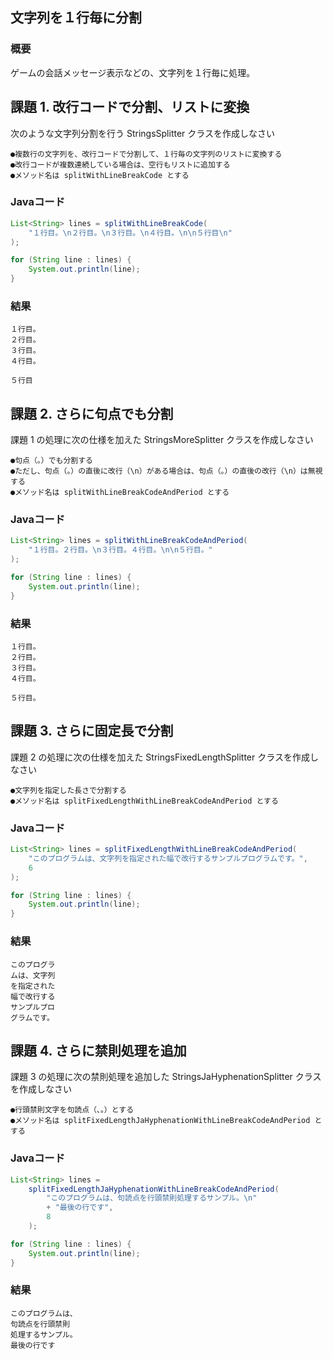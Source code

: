 ## 文字列を１行毎に分割

### 概要
ゲームの会話メッセージ表示などの、文字列を１行毎に処理。

## 課題 1. 改行コードで分割、リストに変換
次のような文字列分割を行う StringsSplitter クラスを作成しなさい

```
●複数行の文字列を、改行コードで分割して、１行毎の文字列のリストに変換する
●改行コードが複数連続している場合は、空行もリストに追加する
●メソッド名は splitWithLineBreakCode とする
```

### Javaコード
``` java
List<String> lines = splitWithLineBreakCode(
    "１行目。\n２行目。\n３行目。\n４行目。\n\n５行目\n"
);

for (String line : lines) {
    System.out.println(line);
}
```

### 結果
``` console
１行目。
２行目。
３行目。
４行目。

５行目

```

## 課題 2. さらに句点でも分割
課題 1 の処理に次の仕様を加えた StringsMoreSplitter クラスを作成しなさい

```
●句点（。）でも分割する
●ただし、句点（。）の直後に改行（\n）がある場合は、句点（。）の直後の改行（\n）は無視する
●メソッド名は splitWithLineBreakCodeAndPeriod とする
```

### Javaコード
``` java
List<String> lines = splitWithLineBreakCodeAndPeriod(
    "１行目。２行目。\n３行目。４行目。\n\n５行目。"
);

for (String line : lines) {
    System.out.println(line);
}
```

### 結果
``` console
１行目。
２行目。
３行目。
４行目。

５行目。

```

## 課題 3. さらに固定長で分割
課題 2 の処理に次の仕様を加えた StringsFixedLengthSplitter クラスを作成しなさい

```
●文字列を指定した長さで分割する
●メソッド名は splitFixedLengthWithLineBreakCodeAndPeriod とする
```

### Javaコード
``` java
List<String> lines = splitFixedLengthWithLineBreakCodeAndPeriod(
    "このプログラムは、文字列を指定された幅で改行するサンプルプログラムです。",
    6
);

for (String line : lines) {
    System.out.println(line);
}
```

### 結果
``` console
このプログラ
ムは、文字列
を指定された
幅で改行する
サンプルプロ
グラムです。

```

## 課題 4. さらに禁則処理を追加
課題 3 の処理に次の禁則処理を追加した StringsJaHyphenationSplitter クラスを作成しなさい

```
●行頭禁則文字を句読点（、。）とする
●メソッド名は splitFixedLengthJaHyphenationWithLineBreakCodeAndPeriod とする
```

### Javaコード
``` java
List<String> lines =
    splitFixedLengthJaHyphenationWithLineBreakCodeAndPeriod(
        "このプログラムは、句読点を行頭禁則処理するサンプル。\n"
        + "最後の行です",
        8
    );

for (String line : lines) {
    System.out.println(line);
}
```

### 結果
``` console
このプログラムは、
句読点を行頭禁則
処理するサンプル。
最後の行です
```